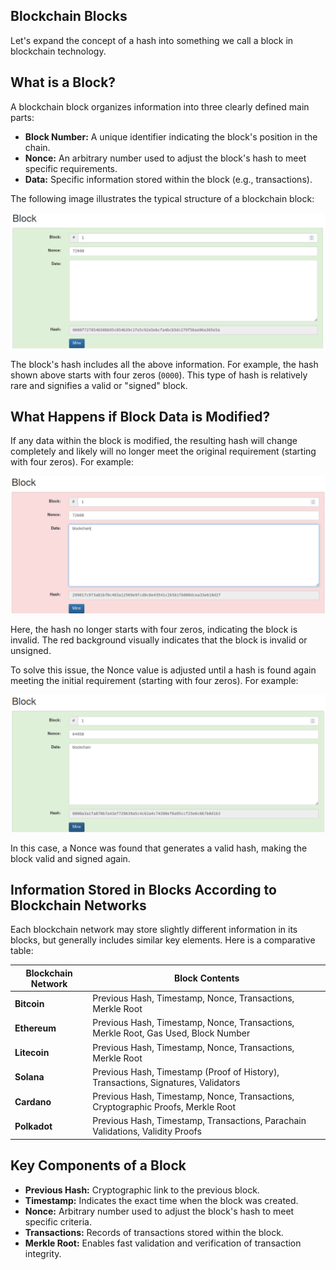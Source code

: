 ## **Blockchain Blocks**

Let's expand the concept of a hash into something we call a block in blockchain technology.

## **What is a Block?**

A blockchain block organizes information into three clearly defined main parts:

- **Block Number:** A unique identifier indicating the block's position in the chain.
- **Nonce:** An arbitrary number used to adjust the block's hash to meet specific requirements.
- **Data:** Specific information stored within the block (e.g., transactions).

The following image illustrates the typical structure of a blockchain block:

![Blockchain Block](https://raw.githubusercontent.com/AppsDevsLeon/Revista_blockchain/refs/heads/main/Day02/Images/a20.png)

The block's hash includes all the above information. For example, the hash shown above starts with four zeros (`0000`). This type of hash is relatively rare and signifies a valid or "signed" block.

## **What Happens if Block Data is Modified?**

If any data within the block is modified, the resulting hash will change completely and likely will no longer meet the original requirement (starting with four zeros). For example:

![Modified Block](https://raw.githubusercontent.com/AppsDevsLeon/Revista_blockchain/refs/heads/main/Day02/Images/a21.png)

Here, the hash no longer starts with four zeros, indicating the block is invalid. The red background visually indicates that the block is invalid or unsigned.

To solve this issue, the Nonce value is adjusted until a hash is found again meeting the initial requirement (starting with four zeros). For example:

![Valid Block after adjusting Nonce](https://raw.githubusercontent.com/AppsDevsLeon/Revista_blockchain/refs/heads/main/Day02/Images/a22.png)

In this case, a Nonce was found that generates a valid hash, making the block valid and signed again.

## **Information Stored in Blocks According to Blockchain Networks**

Each blockchain network may store slightly different information in its blocks, but generally includes similar key elements. Here is a comparative table:

| Blockchain Network | Block Contents                                                                                   |
|--------------------|--------------------------------------------------------------------------------------------------|
| **Bitcoin**        | Previous Hash, Timestamp, Nonce, Transactions, Merkle Root                                       |
| **Ethereum**       | Previous Hash, Timestamp, Nonce, Transactions, Merkle Root, Gas Used, Block Number                |
| **Litecoin**       | Previous Hash, Timestamp, Nonce, Transactions, Merkle Root                                       |
| **Solana**         | Previous Hash, Timestamp (Proof of History), Transactions, Signatures, Validators                 |
| **Cardano**        | Previous Hash, Timestamp, Nonce, Transactions, Cryptographic Proofs, Merkle Root                  |
| **Polkadot**       | Previous Hash, Timestamp, Transactions, Parachain Validations, Validity Proofs                   |

## **Key Components of a Block**

- **Previous Hash:** Cryptographic link to the previous block.
- **Timestamp:** Indicates the exact time when the block was created.
- **Nonce:** Arbitrary number used to adjust the block's hash to meet specific criteria.
- **Transactions:** Records of transactions stored within the block.
- **Merkle Root:** Enables fast validation and verification of transaction integrity.

